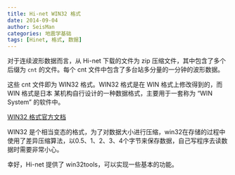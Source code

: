 ```yaml
---
title: Hi-net WIN32 格式
date: 2014-09-04
author: SeisMan
categories: 地震学基础
tags: [Hinet, 格式, 数据]
---
```


对于连续波形数据而言，从 Hi-net 下载的文件为 zip 压缩文件，其中包含了多个后缀为
`cnt` 的文件。每个 cnt 文件中包含了多台站多分量的一分钟的波形数据。

这些 cnt 文件即为 WIN32 格式。WIN32 格式是在 WIN 格式上修改得到的，而 WIN 格式是日本
某机构自行设计的一种数据格式，主要用于一套称为 “WIN System” 的软件中。

[WIN32 格式官方文档](http://www.hinet.bosai.go.jp/REGS/manual/dlDialogue.php?r=win32format&LANG=en)

WIN32 是个相当变态的格式，为了对数据大小进行压缩，win32在存储的过程中使用了差异压缩算法，以0.5、1、2、3、4个字节来保存数据，自己写程序去读数据时需要非常小心。


幸好，Hi-net 提供了 win32tools，可以实现一些基本的功能。
